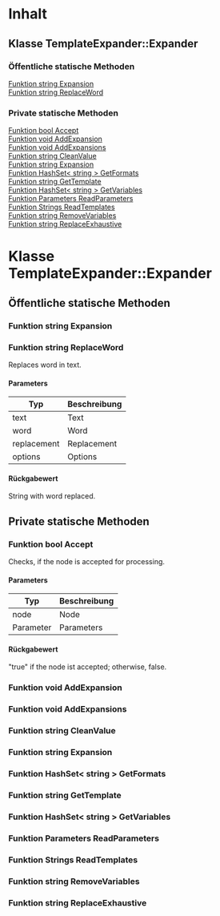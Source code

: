 # Inhalt

## Klasse TemplateExpander::Expander<br>
### Öffentliche statische Methoden<br>
<a href="#FunktionstringExpansion">Funktion string Expansion</a><br>
<a href="#FunktionstringReplaceWord">Funktion string ReplaceWord</a><br>
### Private statische Methoden<br>
<a href="#FunktionboolAccept">Funktion bool Accept</a><br>
<a href="#FunktionvoidAddExpansion">Funktion void AddExpansion</a><br>
<a href="#FunktionvoidAddExpansions">Funktion void AddExpansions</a><br>
<a href="#FunktionstringCleanValue">Funktion string CleanValue</a><br>
<a href="#FunktionstringExpansion">Funktion string Expansion</a><br>
<a href="#FunktionHashSet< string >GetFormats">Funktion HashSet< string > GetFormats</a><br>
<a href="#FunktionstringGetTemplate">Funktion string GetTemplate</a><br>
<a href="#FunktionHashSet< string >GetVariables">Funktion HashSet< string > GetVariables</a><br>
<a href="#FunktionParametersReadParameters">Funktion Parameters ReadParameters</a><br>
<a href="#FunktionStringsReadTemplates">Funktion Strings ReadTemplates</a><br>
<a href="#FunktionstringRemoveVariables">Funktion string RemoveVariables</a><br>
<a href="#FunktionstringReplaceExhaustive">Funktion string ReplaceExhaustive</a><br>

# Klasse TemplateExpander::Expander

## Öffentliche statische Methoden

<a id="FunktionstringExpansion"></a>
### Funktion string Expansion

<a id="FunktionstringReplaceWord"></a>
### Funktion string ReplaceWord

Replaces word in text.

#### Parameters

| Typ | Beschreibung |
| --- | --- |
| text | Text |
| word | Word |
| replacement | Replacement |
| options | Options |

#### Rückgabewert

String with word replaced.

## Private statische Methoden

<a id="FunktionboolAccept"></a>
### Funktion bool Accept

Checks, if the node is accepted for processing.

#### Parameters

| Typ | Beschreibung |
| --- | --- |
| node | Node |
| Parameter | Parameters |

#### Rückgabewert

"true" if the node ist accepted; otherwise, false.

<a id="FunktionvoidAddExpansion"></a>
### Funktion void AddExpansion

<a id="FunktionvoidAddExpansions"></a>
### Funktion void AddExpansions

<a id="FunktionstringCleanValue"></a>
### Funktion string CleanValue

<a id="FunktionstringExpansion"></a>
### Funktion string Expansion

<a id="FunktionHashSet< string >GetFormats"></a>
### Funktion HashSet< string > GetFormats

<a id="FunktionstringGetTemplate"></a>
### Funktion string GetTemplate

<a id="FunktionHashSet< string >GetVariables"></a>
### Funktion HashSet< string > GetVariables

<a id="FunktionParametersReadParameters"></a>
### Funktion Parameters ReadParameters

<a id="FunktionStringsReadTemplates"></a>
### Funktion Strings ReadTemplates

<a id="FunktionstringRemoveVariables"></a>
### Funktion string RemoveVariables

<a id="FunktionstringReplaceExhaustive"></a>
### Funktion string ReplaceExhaustive